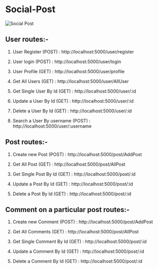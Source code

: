 # Social-Post

![Social Post]([/images/logo.png](https://docs.google.com/presentation/d/1N2LB0Q2TKt2YQyei8v2cc8oF6OYhf4K-4Pyp0VJgJi8/edit?usp=sharing))

## User routes:-

1. User Register (POST)                 : http://localhost:5000/user/register

2. User login (POST)                    : http://localhost:5000/user/login

3. User Profile (GET)                   : http://localhost:5000/user/profile

4. Get All Users (GET)                  : http://localhost:5000/user/AllUser

5. Get Single User By Id (GET)          : http://localhost:5000/user/:id

6. Update a User By Id (GET)            : http://localhost:5000/user/:id

7. Delete a User By Id (GET)            : http://localhost:5000/user/:id

8. Search a User By username (POST)     : http://localhost:5000/user/:username

## Post routes:-

1. Create new Post (POST)               : http://localhost:5000/post/AddPost

2. Get All Post (GET)                   : http://localhost:5000/post/AllPost

3. Get Single Post By Id (GET)          : http://localhost:5000/post/:id

4. Update a Post By Id (GET)            : http://localhost:5000/post/:id

5. Delete a Post By Id (GET)            : http://localhost:5000/post/:id

## Comment on a particular post routes:-

1. Create new Comment (POST)            : http://localhost:5000/post/AddPost

2. Get All Comments (GET)               : http://localhost:5000/post/AllPost

3. Get Single Comment By Id (GET)       : http://localhost:5000/post/:id

4. Update a Comment By Id (GET)         : http://localhost:5000/post/:id

5. Delete a Comment By Id (GET)         : http://localhost:5000/post/:id

